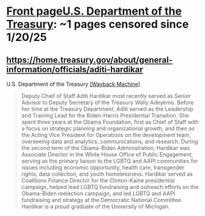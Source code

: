 



# [Front pageU.S. Department of the Treasury](treasury.gov): ~1 pages censored since 1/20/25

## https://home.treasury.gov/about/general-information/officials/aditi-hardikar


U.S. Department of the Treasury [[Wayback Machine]](https://web.archive.org/web/20240000000000*/https://home.treasury.gov/about/general-information/officials/aditi-hardikar)

> Deputy Chief of Staff Aditi Hardikar most recently served as Senior Advisor to Deputy Secretary of the Treasury Wally Adeyemo. Before her time at the Treasury Department, Aditi served as the Leadership and Training Lead for the Biden-Harris Presidential Transition. She spent three years at the Obama Foundation, first as Chief of Staff with a focus on strategic planning and organizational growth, and then as the Acting Vice President for Operations on the development team, overseeing data and analytics, communications, and research. During the second term of the Obama-Biden Administration, Hardikar was Associate Director in the White House Office of Public Engagement, serving as the primary liaison to the LGBTQ and AAPI communities for issues including economic opportunity, health care, transgender rights, data collection, and youth homelessness. Hardikar served as Coalitions Finance Director for the Clinton-Kaine presidential campaign, helped lead LGBTQ fundraising and outreach efforts on the Obama-Biden reelection campaign, and led LGBTQ and AAPI fundraising and strategy at the Democratic National Committee. Hardikar is a proud graduate of the University of Michigan.